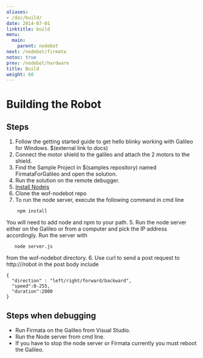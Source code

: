 ```yaml
---
aliases:
- /doc/build/
date: 2014-07-01
linktitle: build 
menu:
  main:
    parent: nodebot 
next: /nodebot/firmata
notoc: true
prev: /nodebot/hardware
title: Build 
weight: 60
---
```



# Building the Robot 

## Steps
1. Follow the getting started guide to get hello blinky working with Galileo for Windows. $(external link to docs)
2. Connect the motor shield to the galileo and attach the 2 motors to the shield.
3. Find the Sample Project in $(samples repository) named FirmataForGalileo and open the solution.
4. Run the solution on the remote debugger.
3. [Install Nodejs](http://ms-iot.github.io/windows-on-fridges/post/installingnode/)
5. Clone the wof-nodebot repo
5. To run the node server, execute the following command in cmd line 
```
    npm install 
```
You will need to add node and npm to your path.
5. Run the node server either on the Galileo or from a computer and pick the IP address accordingly. Run the server with
```
   node server.js
```
from the wof-nodebot directory.
6. Use curl to send a post request to http://<robot ip address>/robot in the post body include
```
{ 
  "direction" : "left/right/forward/backward", 
  "speed":0-255, 
  "duration":2000 
}
```

## Steps when debugging
* Run Firmata on the Galileo from Visual Studio.
* Run the Node server from cmd line.
* If you have to stop the node server or Firmata currently you must reboot the Galileo.
